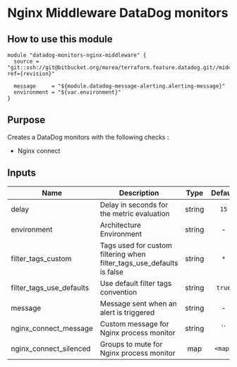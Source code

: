 Nginx Middleware DataDog monitors
=================================

How to use this module
----------------------

```
module "datadog-monitors-nginx-middleware" {
  source = "git::ssh://git@bitbucket.org/morea/terraform.feature.datadog.git//middleware/nginx?ref={revision}"

  message     = "${module.datadog-message-alerting.alerting-message}"
  environment = "${var.environment}"
}
```

Purpose
-------
Creates a DataDog monitors with the following checks :

* Nginx connect

Inputs
------

| Name | Description | Type | Default | Required |
|------|-------------|:----:|:-----:|:-----:|
| delay | Delay in seconds for the metric evaluation | string | `15` | no |
| environment | Architecture Environment | string | - | yes |
| filter_tags_custom | Tags used for custom filtering when filter_tags_use_defaults is false | string | `*` | no |
| filter_tags_use_defaults | Use default filter tags convention | string | `true` | no |
| message | Message sent when an alert is triggered | string | - | yes |
| nginx_connect_message | Custom message for Nginx process monitor | string | `` | no |
| nginx_connect_silenced | Groups to mute for Nginx process monitor | map | `<map>` | no |

